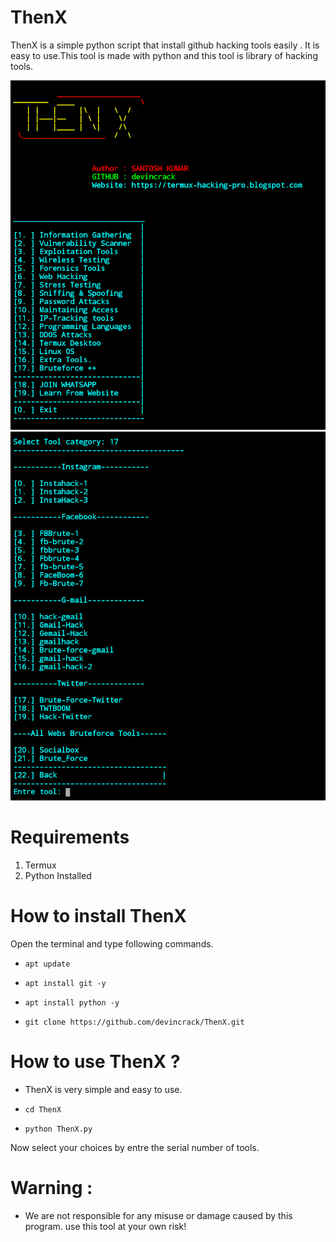 # ThenX
ThenX is a simple python script that install github hacking tools easily . It is easy to use.This tool is made with python and this tool is library of hacking tools.

![alt text](https://github.com/devincrack/ThenX/blob/main/Screenshot_2021_0819_091636.png)
![alt text](https://github.com/devincrack/ThenX/blob/main/Screenshot_2021_0819_092405.png)

# Requirements
1. Termux 
2. Python Installed

# How to install ThenX

Open the terminal and type following commands.

  * `apt update`

  * `apt install git -y`
 
  * `apt install python -y`

  * `git clone https://github.com/devincrack/ThenX.git`



# How to use ThenX ?

* ThenX is very simple and easy to use.

 *  `cd ThenX`

 * `python ThenX.py`

Now select your choices by entre the serial number of tools.

# Warning :

* We are not responsible for any misuse or damage caused by this program. use this tool at your own risk!
